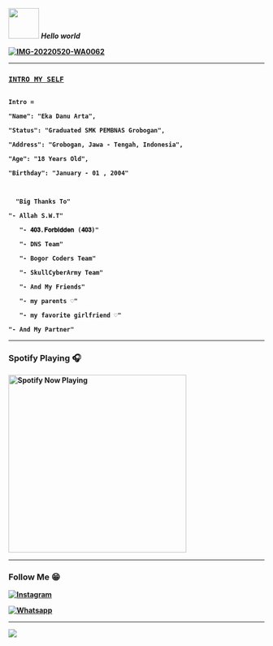 
<img src="https://media0.giphy.com/media/Wj7lNjMNDxSmc/200.webp?cid=ecf05e47gol7hyzftrdpoaar8lchrj2uzbzs0qoz3xgzv14o&rid=200.webp" width="60"> <em><b>Hello world </em>


<p align="center">

<a href="https://ibb.co/q7cNzBf"><img src="https://i.ibb.co/q7cNzBf/IMG-20220520-WA0062.jpg" alt="IMG-20220520-WA0062" border="0"></a>
</p>
  
_______
  
### [`INTRO MY SELF`](https://ekagans02.herokuapp.com)

```

Intro =

"Name": "Eka Danu Arta",

"Status": "Graduated SMK PEMBNAS Grobogan",

"Address": "Grobogan, Jawa - Tengah, Indonesia",

"Age": "18 Years Old",

"Birthday": "January - 01 , 2004"

   

  "Big Thanks To"

"- Allah S.W.T"

   "- 𝟒𝟎𝟑.𝐅𝐨𝐫𝐛𝐢𝐝𝐝𝐞𝐧 (𝟒𝟎𝟑)"

   "- DNS Team"
   
   "- Bogor Coders Team"
  
   "- SkullCyberArmy Team"
  
   "- And My Friends"
   
   "- my parents ♡"
   
   "- my favorite girlfriend ♡"

"- And My Partner"

```

_____

### Spotify Playing 🎧

<p align="center">

  <a href="https://open.spotify.com/user/hbv7yzic965h9y82w194av0cz" target="_blank"><img src="https://now-playing-on-spotify.vercel.app/api/spotify" alt="Spotify Now Playing" width="350"/></a>

</p>

------

### Follow Me 😁
<a href="https://www.instagram.com/eka_danu_arta" target="_blank"><img src="https://img.shields.io/badge/Instagram-%23E4405F.svg?&style=flat-square&logo=instagram&logoColor=white" alt="Instagram"></a>

<a href="https://wa.me/994400295560" target="_blank"><img src="https://img.shields.io/badge/Whatsapp-%808080.svg?&style=flat-square&logo=Whatsapp&logoColor=white" alt="Whatsapp"></a>

  _____
  
  <a href="https://github.com/ekadanuarta"><img src="https://github-readme-stats.vercel.app/api?username=ekadanuarta&bg_color=30,e96443,904e95&title_color=fff&text_color=fff&icon_color=fff&hide_border=true&show_icons=true" /></a>

